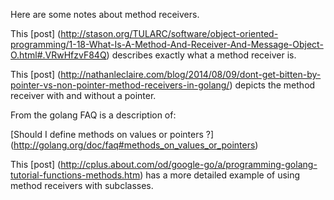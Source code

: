 
Here are some notes about method receivers.

This
[post]
(http://stason.org/TULARC/software/object-oriented-programming/1-18-What-Is-A-Method-And-Receiver-And-Message-Object-O.html#.VRwHfzvF84Q)
describes exactly what a method receiver is.

This
[post]
(http://nathanleclaire.com/blog/2014/08/09/dont-get-bitten-by-pointer-vs-non-pointer-method-receivers-in-golang/)
depicts the method receiver with and without a pointer.

From the golang FAQ is a description of:

[Should I define methods on values or pointers ?]
(http://golang.org/doc/faq#methods_on_values_or_pointers)

This
[post]
(http://cplus.about.com/od/google-go/a/programming-golang-tutorial-functions-methods.htm)
has a more detailed example of using method receivers with subclasses.
